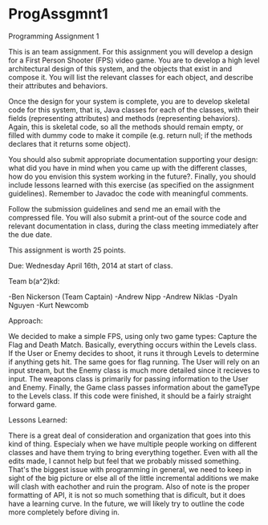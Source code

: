 ProgAssgmnt1
============
Programming Assignment 1

This is an team assignment. For this assignment you will develop a design for a First Person Shooter (FPS) video game. You are to develop a high level architectural design of this system, and the objects that exist in and compose it. You will list the relevant classes for each object, and describe their attributes and behaviors.

Once the design for your system is complete, you are to develop skeletal code for this system, that is, Java classes for each of the classes, with their fields (representing attributes) and methods (representing behaviors). Again, this is skeletal code, so all the methods should remain empty, or filled with dummy code to make it compile (e.g. return null; if the methods declares that it returns some object).

You should also submit appropriate documentation supporting your design: what did you have in mind when you came up with the different classes, how do you envision this system working in the future?. Finally, you should include lessons learned with this exercise (as specified on the assignment guidelines). Remember to Javadoc the code with meaningful comments.

Follow the submission guidelines and send me an email with the compressed file. You will also submit a print-out of the source code and relevant documentation in class, during the class meeting immediately after the due date.

This assignment is worth 25 points.

Due: Wednesday April 16th, 2014 at start of class.

Team b(a^2)kd:

-Ben Nickerson (Team Captain)
-Andrew Nipp
-Andrew Niklas
-Dyaln Nguyen
-Kurt Newcomb

Approach:

We decided to make a simple FPS, using only two game types: Capture the Flag and Death Match. Basically, everything occurs within the Levels class. If the User or Enemy decides to shoot, it runs it through Levels to determine if anything gets hit. The same goes for flag running. The User will rely on an input stream, but the Enemy class is much more detailed since it recieves to input. The weapons class is primarily for passing information to the User and Enemy. Finally, the Game class passes information about the gameType to the Levels class. If this code were finished, it should be a fairly straight forward game.

Lessons Learned:

There is a great deal of consideration and organization that goes into this kind of thing. Especialy when we have multiple people working on different classes and have them trying to bring everything together. Even with all the edits made, I cannot help but feel that we probably missed something. That's the biggest issue with programming in general, we need to keep in sight of the big picture or else all of the little incremental additions we make will clash with eachother and ruin the program. Also of note is the proper formatting of API, it is not so much something that is dificult, but it does have a learning curve. In the future, we will likely try to outline the code more completely before diving in.
